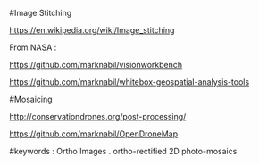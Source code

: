 #Image Stitching

https://en.wikipedia.org/wiki/Image_stitching

From NASA :

https://github.com/marknabil/visionworkbench


https://github.com/marknabil/whitebox-geospatial-analysis-tools

#Mosaicing

http://conservationdrones.org/post-processing/

https://github.com/marknabil/OpenDroneMap


#keywords : 
Ortho Images . 
ortho-rectified 2D photo-mosaics
